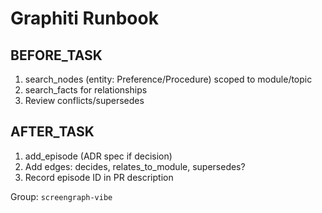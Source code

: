 # Graphiti Runbook

## BEFORE_TASK
1. search_nodes (entity: Preference/Procedure) scoped to module/topic
2. search_facts for relationships
3. Review conflicts/supersedes

## AFTER_TASK
1. add_episode (ADR spec if decision)
2. Add edges: decides, relates_to_module, supersedes?
3. Record episode ID in PR description

Group: `screengraph-vibe`
